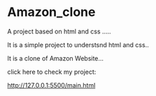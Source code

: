 # Amazon_clone
A project based on html and css .....

It is a simple project to understsnd html and css..

It is a clone of Amazon Website...

click here to check my project:

http://127.0.0.1:5500/main.html


